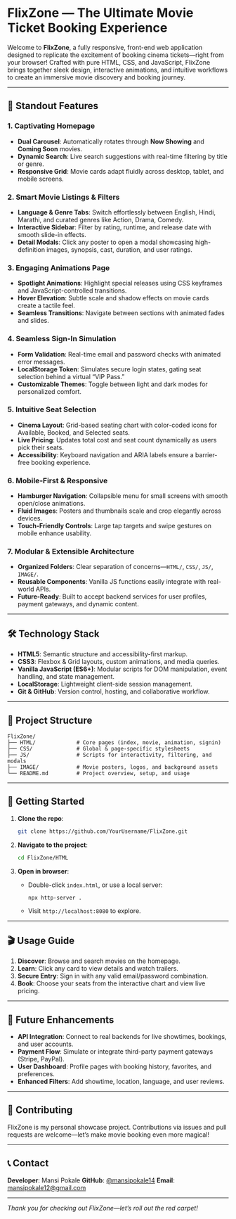 # FlixZone — The Ultimate Movie Ticket Booking Experience

Welcome to **FlixZone**, a fully responsive, front-end web application designed to replicate the excitement of booking cinema tickets—right from your browser! Crafted with pure HTML, CSS, and JavaScript, FlixZone brings together sleek design, interactive animations, and intuitive workflows to create an immersive movie discovery and booking journey.

---

## 🌟 Standout Features

### 1. Captivating Homepage

* **Dual Carousel**: Automatically rotates through **Now Showing** and **Coming Soon** movies.
* **Dynamic Search**: Live search suggestions with real-time filtering by title or genre.
* **Responsive Grid**: Movie cards adapt fluidly across desktop, tablet, and mobile screens.

### 2. Smart Movie Listings & Filters

* **Language & Genre Tabs**: Switch effortlessly between English, Hindi, Marathi, and curated genres like Action, Drama, Comedy.
* **Interactive Sidebar**: Filter by rating, runtime, and release date with smooth slide-in effects.
* **Detail Modals**: Click any poster to open a modal showcasing high-definition images, synopsis, cast, duration, and user ratings.

### 3. Engaging Animations Page

* **Spotlight Animations**: Highlight special releases using CSS keyframes and JavaScript-controlled transitions.
* **Hover Elevation**: Subtle scale and shadow effects on movie cards create a tactile feel.
* **Seamless Transitions**: Navigate between sections with animated fades and slides.

### 4. Seamless Sign-In Simulation

* **Form Validation**: Real-time email and password checks with animated error messages.
* **LocalStorage Token**: Simulates secure login states, gating seat selection behind a virtual “VIP Pass.”
* **Customizable Themes**: Toggle between light and dark modes for personalized comfort.

### 5. Intuitive Seat Selection

* **Cinema Layout**: Grid-based seating chart with color-coded icons for Available, Booked, and Selected seats.
* **Live Pricing**: Updates total cost and seat count dynamically as users pick their seats.
* **Accessibility**: Keyboard navigation and ARIA labels ensure a barrier-free booking experience.

### 6. Mobile-First & Responsive

* **Hamburger Navigation**: Collapsible menu for small screens with smooth open/close animations.
* **Fluid Images**: Posters and thumbnails scale and crop elegantly across devices.
* **Touch-Friendly Controls**: Large tap targets and swipe gestures on mobile enhance usability.

### 7. Modular & Extensible Architecture

* **Organized Folders**: Clear separation of concerns—`HTML/`, `CSS/`, `JS/`, `IMAGE/`.
* **Reusable Components**: Vanilla JS functions easily integrate with real-world APIs.
* **Future-Ready**: Built to accept backend services for user profiles, payment gateways, and dynamic content.

---

## 🛠️ Technology Stack

* **HTML5**: Semantic structure and accessibility-first markup.
* **CSS3**: Flexbox & Grid layouts, custom animations, and media queries.
* **Vanilla JavaScript (ES6+)**: Modular scripts for DOM manipulation, event handling, and state management.
* **LocalStorage**: Lightweight client-side session management.
* **Git & GitHub**: Version control, hosting, and collaborative workflow.

---

## 📂 Project Structure

```
FlixZone/
├── HTML/             # Core pages (index, movie, animation, signin)
├── CSS/              # Global & page-specific stylesheets
├── JS/               # Scripts for interactivity, filtering, and modals
├── IMAGE/            # Movie posters, logos, and background assets
└── README.md         # Project overview, setup, and usage
```

---

## 🚀 Getting Started

1. **Clone the repo**:

   ```bash
   git clone https://github.com/YourUsername/FlixZone.git
   ```
2. **Navigate to the project**:

   ```bash
   cd FlixZone/HTML
   ```
3. **Open in browser**:

   * Double-click `index.html`, or use a local server:

     ```bash
     npx http-server .
     ```
   * Visit `http://localhost:8080` to explore.

---

## 🎬 Usage Guide

1. **Discover**: Browse and search movies on the homepage.
2. **Learn**: Click any card to view details and watch trailers.
3. **Secure Entry**: Sign in with any valid email/password combination.
4. **Book**: Choose your seats from the interactive chart and view live pricing.

---

## 🌱 Future Enhancements

* **API Integration**: Connect to real backends for live showtimes, bookings, and user accounts.
* **Payment Flow**: Simulate or integrate third-party payment gateways (Stripe, PayPal).
* **User Dashboard**: Profile pages with booking history, favorites, and preferences.
* **Enhanced Filters**: Add showtime, location, language, and user reviews.

---

## 🤝 Contributing

FlixZone is my personal showcase project. Contributions via issues and pull requests are welcome—let’s make movie booking even more magical!

---

## 📞 Contact

**Developer**: Mansi Pokale
**GitHub**: [@mansipokale14](https://github.com/mansipokale14)
**Email**: [mansipokale12@gmail.com](mailto:mansi@example.com)

---

*Thank you for checking out FlixZone—let’s roll out the red carpet!*

